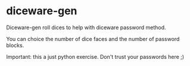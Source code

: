 # diceware-gen

Diceware-gen roll dices to help with diceware password method.

You can choice the number of dice faces and the number of password blocks.

Important: this a just python exercise. Don't trust your passwords here ;)
